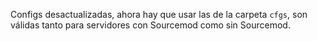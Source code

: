 Configs desactualizadas, ahora hay que usar las de la carpeta `cfgs`, son válidas tanto para servidores con Sourcemod como sin Sourcemod.
